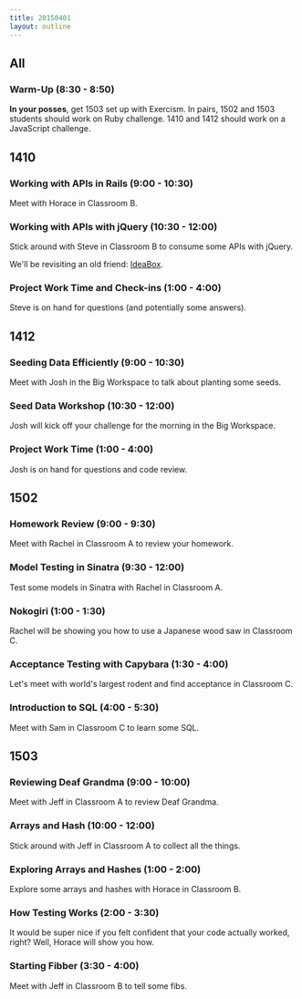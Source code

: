 ```yaml
---
title: 20150401
layout: outline
---
```


## All

### Warm-Up (8:30 - 8:50)

**In your posses**, get 1503 set up with Exercism. In pairs, 1502 and 1503 students should work on Ruby challenge. 1410 and 1412 should work on a JavaScript challenge.

## 1410

### Working with APIs in Rails (9:00 - 10:30)

Meet with Horace in Classroom B.

### Working with APIs with jQuery (10:30 - 12:00)

Stick around with Steve in Classroom B to consume some APIs with jQuery.

We'll be revisiting an old friend: [IdeaBox](https://github.com/turingschool-examples/ideabox-jquery).

### Project Work Time and Check-ins (1:00 - 4:00)

Steve is on hand for questions (and potentially some answers).

## 1412

### Seeding Data Efficiently (9:00 - 10:30)

Meet with Josh in the Big Workspace to talk about planting some seeds.

### Seed Data Workshop (10:30 - 12:00)

Josh will kick off your challenge for the morning in the Big Workspace.

### Project Work Time (1:00 - 4:00)

Josh is on hand for questions and code review.

## 1502

### Homework Review (9:00 - 9:30)

Meet with Rachel in Classroom A to review your homework.

### Model Testing in Sinatra (9:30 - 12:00)

Test some models in Sinatra with Rachel in Classroom A.

### Nokogiri (1:00 - 1:30)

Rachel will be showing you how to use a Japanese wood saw in Classroom C.

### Acceptance Testing with Capybara (1:30 - 4:00)

Let's meet with world's largest rodent and find acceptance in Classroom C.

### Introduction to SQL (4:00 - 5:30)

Meet with Sam in Classroom C to learn some SQL.

## 1503

### Reviewing Deaf Grandma (9:00 - 10:00)

Meet with Jeff in Classroom A to review Deaf Grandma.

### Arrays and Hash (10:00 - 12:00)

Stick around with Jeff in Classroom A to collect all the things.

### Exploring Arrays and Hashes (1:00 - 2:00)

Explore some arrays and hashes with Horace in Classroom B.

### How Testing Works (2:00 - 3:30)

It would be super nice if you felt confident that your code actually worked, right? Well, Horace will show you how.

### Starting Fibber (3:30 - 4:00)

Meet with Jeff in Classroom B to tell some fibs.